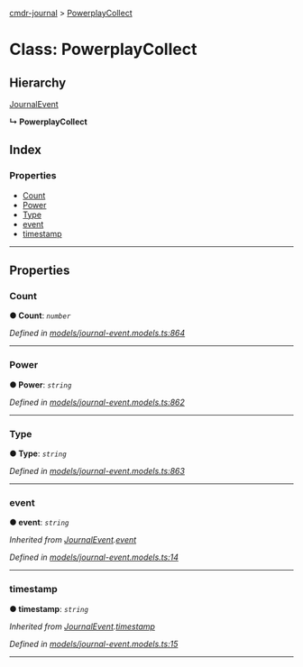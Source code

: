 [cmdr-journal](../README.md) > [PowerplayCollect](../classes/powerplaycollect.md)



# Class: PowerplayCollect

## Hierarchy


 [JournalEvent](journalevent.md)

**↳ PowerplayCollect**







## Index

### Properties

* [Count](powerplaycollect.md#count)
* [Power](powerplaycollect.md#power)
* [Type](powerplaycollect.md#type)
* [event](powerplaycollect.md#event)
* [timestamp](powerplaycollect.md#timestamp)



---
## Properties
<a id="count"></a>

###  Count

**●  Count**:  *`number`* 

*Defined in [models/journal-event.models.ts:864](https://github.com/chrisbruford/cmdr-journal/blob/0588b1f/src/models/journal-event.models.ts#L864)*





___

<a id="power"></a>

###  Power

**●  Power**:  *`string`* 

*Defined in [models/journal-event.models.ts:862](https://github.com/chrisbruford/cmdr-journal/blob/0588b1f/src/models/journal-event.models.ts#L862)*





___

<a id="type"></a>

###  Type

**●  Type**:  *`string`* 

*Defined in [models/journal-event.models.ts:863](https://github.com/chrisbruford/cmdr-journal/blob/0588b1f/src/models/journal-event.models.ts#L863)*





___

<a id="event"></a>

###  event

**●  event**:  *`string`* 

*Inherited from [JournalEvent](journalevent.md).[event](journalevent.md#event)*

*Defined in [models/journal-event.models.ts:14](https://github.com/chrisbruford/cmdr-journal/blob/0588b1f/src/models/journal-event.models.ts#L14)*





___

<a id="timestamp"></a>

###  timestamp

**●  timestamp**:  *`string`* 

*Inherited from [JournalEvent](journalevent.md).[timestamp](journalevent.md#timestamp)*

*Defined in [models/journal-event.models.ts:15](https://github.com/chrisbruford/cmdr-journal/blob/0588b1f/src/models/journal-event.models.ts#L15)*





___


